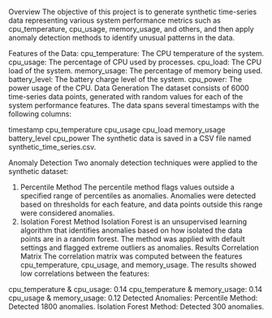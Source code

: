 Overview
The objective of this project is to generate synthetic time-series data representing various system performance metrics such as cpu_temperature, cpu_usage, memory_usage, and others, and then apply anomaly detection methods to identify unusual patterns in the data.

Features of the Data:
cpu_temperature: The CPU temperature of the system.
cpu_usage: The percentage of CPU used by processes.
cpu_load: The CPU load of the system.
memory_usage: The percentage of memory being used.
battery_level: The battery charge level of the system.
cpu_power: The power usage of the CPU.
Data Generation
The dataset consists of 6000 time-series data points, generated with random values for each of the system performance features. The data spans several timestamps with the following columns:

timestamp
cpu_temperature
cpu_usage
cpu_load
memory_usage
battery_level
cpu_power
The synthetic data is saved in a CSV file named synthetic_time_series.csv.

Anomaly Detection
Two anomaly detection techniques were applied to the synthetic dataset:

1. Percentile Method
The percentile method flags values outside a specified range of percentiles as anomalies.
Anomalies were detected based on thresholds for each feature, and data points outside this range were considered anomalies.
2. Isolation Forest Method
Isolation Forest is an unsupervised learning algorithm that identifies anomalies based on how isolated the data points are in a random forest.
The method was applied with default settings and flagged extreme outliers as anomalies.
Results
Correlation Matrix
The correlation matrix was computed between the features cpu_temperature, cpu_usage, and memory_usage. The results showed low correlations between the features:

cpu_temperature & cpu_usage: 0.14
cpu_temperature & memory_usage: 0.14
cpu_usage & memory_usage: 0.12
Detected Anomalies:
Percentile Method: Detected 1800 anomalies.
Isolation Forest Method: Detected 300 anomalies.
